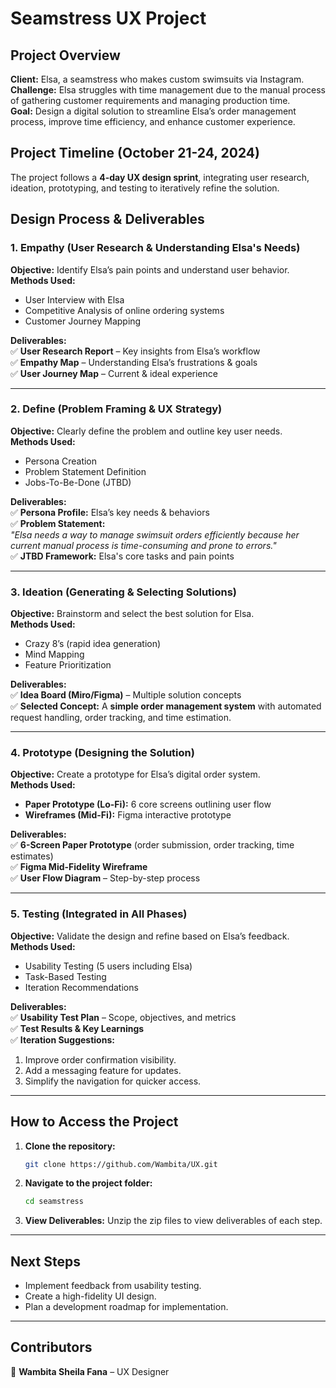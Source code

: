 # Seamstress UX Project

## **Project Overview**  
**Client:** Elsa, a seamstress who makes custom swimsuits via Instagram.  
**Challenge:** Elsa struggles with time management due to the manual process of gathering customer requirements and managing production time.  
**Goal:** Design a digital solution to streamline Elsa’s order management process, improve time efficiency, and enhance customer experience.  

## **Project Timeline (October 21-24, 2024)**  
The project follows a **4-day UX design sprint**, integrating user research, ideation, prototyping, and testing to iteratively refine the solution.  

## **Design Process & Deliverables**  

### **1. Empathy (User Research & Understanding Elsa's Needs)**  
**Objective:** Identify Elsa’s pain points and understand user behavior.  
**Methods Used:**  
- User Interview with Elsa  
- Competitive Analysis of online ordering systems  
- Customer Journey Mapping  

**Deliverables:**  
✅ **User Research Report** – Key insights from Elsa’s workflow  
✅ **Empathy Map** – Understanding Elsa’s frustrations & goals  
✅ **User Journey Map** – Current & ideal experience  

---

### **2. Define (Problem Framing & UX Strategy)**  
**Objective:** Clearly define the problem and outline key user needs.  
**Methods Used:**  
- Persona Creation  
- Problem Statement Definition  
- Jobs-To-Be-Done (JTBD)  

**Deliverables:**  
✅ **Persona Profile:** Elsa’s key needs & behaviors  
✅ **Problem Statement:**  
*"Elsa needs a way to manage swimsuit orders efficiently because her current manual process is time-consuming and prone to errors."*  
✅ **JTBD Framework:** Elsa's core tasks and pain points  

---

### **3. Ideation (Generating & Selecting Solutions)**  
**Objective:** Brainstorm and select the best solution for Elsa.  
**Methods Used:**  
- Crazy 8’s (rapid idea generation)  
- Mind Mapping  
- Feature Prioritization  

**Deliverables:**  
✅ **Idea Board (Miro/Figma)** – Multiple solution concepts  
✅ **Selected Concept:** A **simple order management system** with automated request handling, order tracking, and time estimation.  

---

### **4. Prototype (Designing the Solution)**  
**Objective:** Create a prototype for Elsa’s digital order system.  
**Methods Used:**  
- **Paper Prototype (Lo-Fi):** 6 core screens outlining user flow  
- **Wireframes (Mid-Fi):** Figma interactive prototype  

**Deliverables:**  
✅ **6-Screen Paper Prototype** (order submission, order tracking, time estimates)  
✅ **Figma Mid-Fidelity Wireframe**  
✅ **User Flow Diagram** – Step-by-step process  

---

### **5. Testing (Integrated in All Phases)**  
**Objective:** Validate the design and refine based on Elsa’s feedback.  
**Methods Used:**  
- Usability Testing (5 users including Elsa)  
- Task-Based Testing  
- Iteration Recommendations  

**Deliverables:**  
✅ **Usability Test Plan** – Scope, objectives, and metrics  
✅ **Test Results & Key Learnings**  
✅ **Iteration Suggestions:**  
1. Improve order confirmation visibility.  
2. Add a messaging feature for updates.  
3. Simplify the navigation for quicker access.  

---

## **How to Access the Project**  
1. **Clone the repository:**  
   ```bash
   git clone https://github.com/Wambita/UX.git
   ```
2. **Navigate to the project folder:**  
   ```bash
   cd seamstress
   ```
3. **View Deliverables:** Unzip the zip files to view deliverables of each step.  


---

## **Next Steps**  
- Implement feedback from usability testing.  
- Create a high-fidelity UI design.  
- Plan a development roadmap for implementation.  

---

## **Contributors**  
👤 **Wambita Sheila Fana** – UX Designer  
